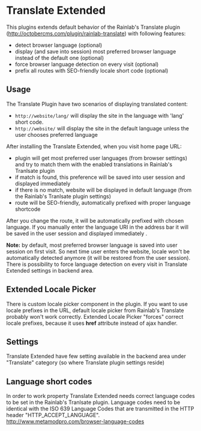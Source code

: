 # Translate Extended
This plugins extends default behavior of the Rainlab's Translate plugin (http://octobercms.com/plugin/rainlab-translate) with following features:
 * detect browser language (optional)
 * display (and save into session) most preferred browser language instead of the default one (optional)
 * force browser language detection on every visit (optional)
 * prefix all routes with SEO-friendly locale short code (optional)

## Usage
The Translate Plugin have two scenarios of displaying translated content:

 * `http://website/lang/` will display the site in the language with 'lang' short code.
 * `http://website/` will display the site in the default language unless the user chooses preferred language
 
After installing the Translate Extended, when you visit home page URL:
 * plugin will get most preferred user languages (from browser settings) and try to match them with the enabled translations in Rainlab's Tranlsate plugin
 * if match is found, this preference will be saved into user session and displayed immediately 
 * if there is no match, website will be displayed in default language (from the Rainlab's Tranlsate plugin settings)
 * route will be SEO-friendly, automatically prefixed with proper language shortcode
 
After you change the route, it will be automatically prefixed with chosen language. If you manually enter the language URI in the address bar it will be saved in the user session and displayed immediately .

**Note:** by default, most preferred browser language is saved into user session on first visit. So next time user enters the website, locale won't be automatically detected anymore (it will be restored from the user session). There is possibility to force language detection on every visit in Translate Extended settings in backend area.

## Extended Locale Picker
There is custom locale picker component in the plugin. If you want to use locale prefixes in the URL, default locale picker from Rainlab's Translate probably won't work correctly. Extended Locale Picker "forces" correct locale prefixes, because it uses **href** attribute instead of ajax handler.

## Settings

Translate Extended have few setting available in the backend area under "Translate" category (so where Translate plugin settings reside)
 
## Language short codes
In order to work property Translate Extended needs correct language codes to be set in the Rainlab's Tranlsate plugin.
Language codes need to be identical with the ISO 639 Language Codes that are transmitted in the HTTP header "HTTP_ACCEPT_LANGUAGE".
http://www.metamodpro.com/browser-language-codes